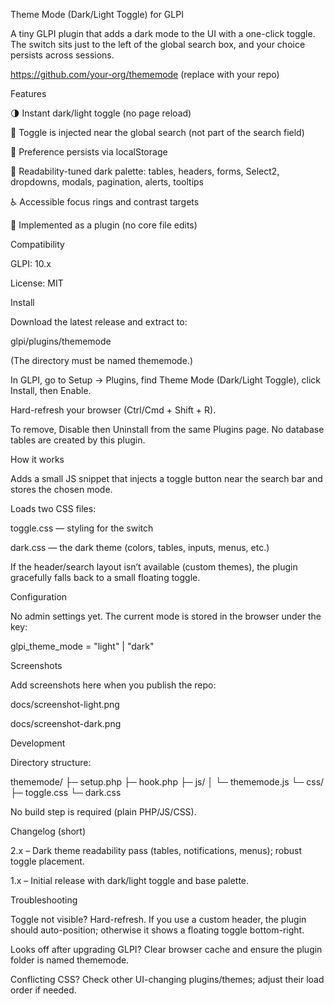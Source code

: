Theme Mode (Dark/Light Toggle) for GLPI

A tiny GLPI plugin that adds a dark mode to the UI with a one-click toggle.
The switch sits just to the left of the global search box, and your choice persists across sessions.

https://github.com/your-org/thememode
 (replace with your repo)

Features

🌗 Instant dark/light toggle (no page reload)

📍 Toggle is injected near the global search (not part of the search field)

💾 Preference persists via localStorage

🎨 Readability-tuned dark palette: tables, headers, forms, Select2, dropdowns, modals, pagination, alerts, tooltips

♿ Accessible focus rings and contrast targets

🧩 Implemented as a plugin (no core file edits)

Compatibility

GLPI: 10.x

License: MIT

Install

Download the latest release and extract to:

glpi/plugins/thememode


(The directory must be named thememode.)

In GLPI, go to Setup → Plugins, find Theme Mode (Dark/Light Toggle), click Install, then Enable.

Hard-refresh your browser (Ctrl/Cmd + Shift + R).

To remove, Disable then Uninstall from the same Plugins page.
No database tables are created by this plugin.

How it works

Adds a small JS snippet that injects a toggle button near the search bar and stores the chosen mode.

Loads two CSS files:

toggle.css — styling for the switch

dark.css — the dark theme (colors, tables, inputs, menus, etc.)

If the header/search layout isn’t available (custom themes), the plugin gracefully falls back to a small floating toggle.

Configuration

No admin settings yet. The current mode is stored in the browser under the key:

glpi_theme_mode = "light" | "dark"

Screenshots

Add screenshots here when you publish the repo:

docs/screenshot-light.png

docs/screenshot-dark.png

Development

Directory structure:

thememode/
├─ setup.php
├─ hook.php
├─ js/
│  └─ thememode.js
└─ css/
   ├─ toggle.css
   └─ dark.css


No build step is required (plain PHP/JS/CSS).

Changelog (short)

2.x – Dark theme readability pass (tables, notifications, menus); robust toggle placement.

1.x – Initial release with dark/light toggle and base palette.

Troubleshooting

Toggle not visible? Hard-refresh. If you use a custom header, the plugin should auto-position; otherwise it shows a floating toggle bottom-right.

Looks off after upgrading GLPI? Clear browser cache and ensure the plugin folder is named thememode.

Conflicting CSS? Check other UI-changing plugins/themes; adjust their load order if needed.
